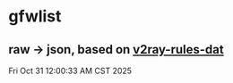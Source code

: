 # gfwlist
## raw -> json, based on [v2ray-rules-dat](https://github.com/Loyalsoldier/v2ray-rules-dat)
Fri Oct 31 12:00:33 AM CST 2025

